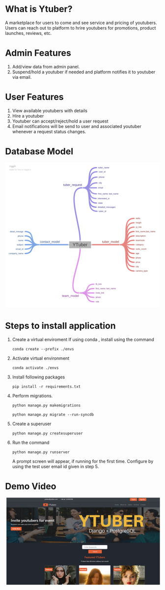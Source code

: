 # What is Ytuber?
A marketplace for users to come and see service and pricing of youtubers. Users can reach out to platform to hrire youtubers for promotions, product launches, reviews, etc.


# Admin Features
1. Add/view data from admin panel.
2. Suspend/hold a youtuber if needed and platform notifies it to youtuber via email.


# User Features
1. View available youtubers with details
2. Hire a youtuber
3. Youtuber can accept/reject/hold a user request
4. Email notifications will be send to user and associated youtuber whenever a request status changes.


# Database Model
![Database Model](https://github.com/devbk007/tuber/blob/master/datapoint_diagram.png?raw=true)

# Steps to install application
1. Create a virtual enviroment
    If using conda , install using the command 
    
    ```
    conda create --prefix ./envs
    ```

2. Activate virtual environment
    ```
    conda activate ./envs
    ```

3. Install following packages
    ```    
    pip install -r requirements.txt
    ```

4. Perform migrations.
    ```
    python manage.py makemigrations
    ```
    ```
    python manage.py migrate --run-syncdb
    ```

9. Create a superuser
     ```
    python manage.py createsuperuser
    ```
  
10. Run the command 
    ```
    python manage.py runserver
    ```
    A prompt screen will appear, if running for the first time. Configure by using the test user email id given in step 5.

# Demo Video
[![Video Thumbnail](https://github.com/devbk007/tuber/blob/master/ytube_thumbnail.png)](https://youtu.be/rxN8Iuo28oQ)
